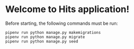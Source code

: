 # Welcome to Hits application!

Before starting, the following commands must be run:

```
pipenv run python manage.py makemigrations
pipenv run python manage.py migrate
pipenv run python manage.py seed
```

